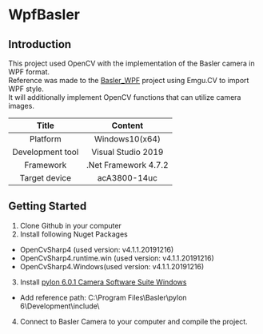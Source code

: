# WpfBasler

## Introduction
This project used OpenCV with the implementation of the Basler camera in WPF format.<br>
Reference was made to the [Basler_WPF](https://github.com/cesar-vargas88/Basler_WPF) project using Emgu.CV to import WPF style.<br>
It will additionally implement OpenCV functions that can utilize camera images.

|Title|Content|
|:--:|:--:|
|Platform|Windows10(x64)|
|Development tool|Visual Studio 2019|
|Framework|.Net Framework 4.7.2|
|Target device| acA3800-14uc|

## Getting Started
1. Clone Github in your computer
2. Install following Nuget Packages
  - OpenCvSharp4 (used version: v4.1.1.20191216)
  - OpenCvSharp4.runtime.win (used version: v4.1.1.20191216)
  - OpenCvSharp4.Windows(used version: v4.1.1.20191216)
3. Install [pylon 6.0.1 Camera Software Suite Windows](https://www.baslerweb.com/en/sales-support/downloads/software-downloads/pylon-6-0-1-windows/)
  - Add reference path: C:\Program Files\Basler\pylon 6\Development\include\
4. Connect to Basler Camera to your computer and compile the project.
